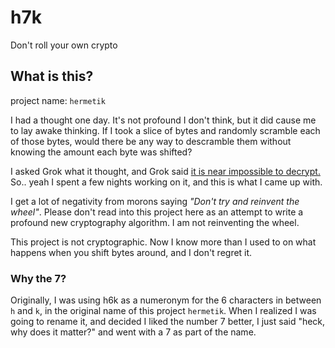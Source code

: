 # h7k
Don't roll your own crypto

## What is this?
project name: `hermetik`

I had a thought one day. It's not profound I don't think, but it
did cause me to lay awake thinking. If I took a slice of bytes and
randomly scramble each of those bytes, would there be any way to
descramble them without knowing the amount each byte was shifted?

I asked Grok what it thought, and Grok said [it is near impossible to decrypt.](https://grok.com/share/84fca72f-496d-41e5-a3b8-a16d8d77976b)
So.. yeah I spent a few nights working on it, and this is what I came up with.

I get a lot of negativity from morons saying *"Don't try and reinvent the wheel"*. Please
don't read into this project here as an attempt to write a profound
new cryptography algorithm. I am not reinventing the wheel. 

This project is not cryptographic. Now I know more than I used to on what happens
when you shift bytes around, and I don't regret it.

### Why the 7?
Originally, I was using h6k as a numeronym for the 6 characters
in between `h` and `k`, in the original name of this project `hermetik`.
When I realized I was going to rename it, and decided I liked the number
7 better, I just said "heck, why does it matter?" and went with a 7 as
part of the name.
